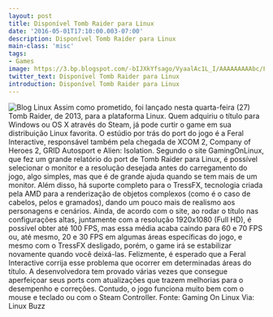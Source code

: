 ```yaml
---
layout: post
title: Disponível Tomb Raider para Linux
date: '2016-05-01T17:10:00.003-07:00'
description: Disponível Tomb Raider para Linux
main-class: 'misc'
tags:
- Games
image: https://3.bp.blogspot.com/-bIJXkYfsago/VyaalAc1L_I/AAAAAAAAAbc/FBFFp42vSyQP8CuxDmtj7HS39wHThKv_ACLcB/s72-c/Tomb-Raider-reboot-game-linux-steamos.png
twitter_text: Disponível Tomb Raider para Linux
introduction: Disponível Tomb Raider para Linux
---
```

![Blog Linux](https://3.bp.blogspot.com/-bIJXkYfsago/VyaalAc1L_I/AAAAAAAAAbc/FBFFp42vSyQP8CuxDmtj7HS39wHThKv_ACLcB/s640/Tomb-Raider-reboot-game-linux-steamos.png "Blog Linux")
Assim como prometido, foi lançado nesta quarta-feira (27) Tomb Raider, de 2013, para a plataforma Linux. Quem adquiriu o título para Windows ou OS X através do Steam, já pode curtir o game em sua distribuição Linux favorita. O estúdio por trás do port do jogo é a Feral Interactive, responsável também pela chegada de XCOM 2, Company of Heroes 2, GRID Autosport e Alien: Isolation.
Segundo o site GamingOnLinux, que fez um grande relatório do port de Tomb Raider para Linux, é possível selecionar o monitor e a resolução desejada antes do carregamento do jogo, algo simples, mas que é de grande ajuda quando se tem mais de um monitor. Além disso, há suporte completo para o TressFX, tecnologia criada pela AMD para a renderização de objetos complexos (como é o caso de cabelos, pelos e gramados), dando um pouco mais de realismo aos personagens e cenários.
Ainda, de acordo com o site, ao rodar o título nas configurações altas, juntamente com a resolução 1920x1080 (Full HD), é possível obter até 100 FPS, mas essa média acaba caindo para 60 e 70 FPS ou, até mesmo, 20 e 30 FPS em algumas áreas específicas do jogo, e mesmo com o TressFX desligado, porém, o game irá se estabilizar novamente quando você deixá-las.
Felizmente, é esperado que a Feral Interactive corrija esse problema que ocorrer em determinadas áreas do título. A desenvolvedora tem provado várias vezes que consegue aperfeiçoar seus ports com atualizações que trazem melhorias para o desempenho e correções. Contudo, o jogo funciona muito bem com o mouse e teclado ou com o Steam Controller.
Fonte: Gaming On Linux
Via: Linux Buzz
